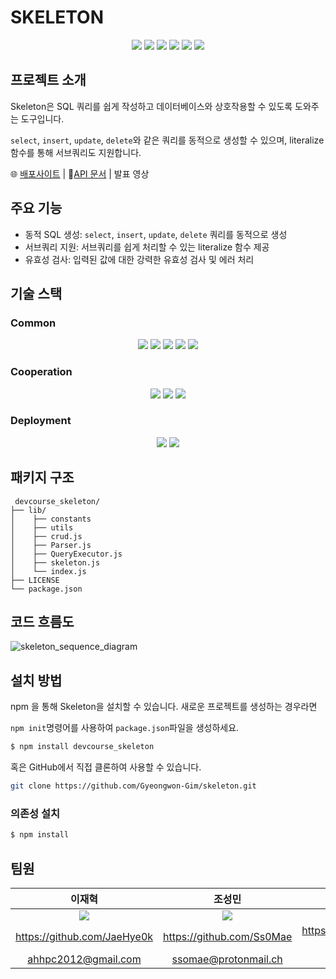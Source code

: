 # SKELETON

<div align="center">
 <img src="https://img.shields.io/badge/JavaScript-f7df1e?style=for-the-badge&logo=javascript&logoColor=white"/>
 <img src="https://img.shields.io/badge/express-000000?style=for-the-badge&logo=express&logoColor=white"/>
 <img src="https://img.shields.io/badge/node.js-5FA04E?style=for-the-badge&logo=node.js&logoColor=white"/>
 <img src="https://img.shields.io/badge/mysql-4479A1?style=for-the-badge&logo=mysql&logoColor=white"/>
 <img src="https://img.shields.io/badge/ESlint-4B32C3?style=for-the-badge&logo=eslint&logoColor=white"/>
 <img src="https://img.shields.io/badge/Prettier-F7B93E?style=for-the-badge&logo=Prettier&logoColor=white"/>
</div>
 
## 프로젝트 소개

Skeleton은 SQL 쿼리를 쉽게 작성하고 데이터베이스와 상호작용할 수 있도록 도와주는 도구입니다.

`select`, `insert`, `update`, `delete`와 같은 쿼리를 동적으로 생성할 수 있으며, literalize함수를 통해 서브쿼리도 지원합니다.

🌐 [배포사이트](https://www.npmjs.com/package/devcourse_skeleton) | 📄[API 문서](https://www.notion.so/API-reference-121b7e8f480180398dbac68e20103ba9?pvs=4) | 발표 영상

## 주요 기능

-   동적 SQL 생성: `select`, `insert`, `update`, `delete` 쿼리를 동적으로 생성
-   서브쿼리 지원: 서브쿼리를 쉽게 처리할 수 있는 literalize 함수 제공
-   유효성 검사: 입력된 값에 대한 강력한 유효성 검사 및 에러 처리

## 기술 스택

### Common

<div align="center">
 <img src="https://img.shields.io/badge/ESlint-4B32C3?style=for-the-badge&logo=eslint&logoColor=white"/>
 <img src="https://img.shields.io/badge/JavaScript-f7df1e?style=for-the-badge&logo=javascript&logoColor=white"/>
 <img src="https://img.shields.io/badge/Prettier-F7B93E?style=for-the-badge&logo=Prettier&logoColor=white"/>
 <img src="https://img.shields.io/badge/node.js-5FA04E?style=for-the-badge&logo=node.js&logoColor=white"/>
 <img src="https://img.shields.io/badge/mysql-4479A1?style=for-the-badge&logo=mysql&logoColor=white"/>
</div>

### Cooperation

<div align="center">
 <img src="https://img.shields.io/badge/slack-4A154B?style=for-the-badge&logo=slack&003545lor=white"/>
 <img src="https://img.shields.io/badge/notion-000000?style=for-the-badge&logo=notion&003545lor=white"/>
 <img src="https://img.shields.io/badge/git-F05032?style=for-the-badge&logo=git&logoColor=white"/>
</div>

### Deployment

<div align="center">
 <img src="https://img.shields.io/badge/github-181717?style=for-the-badge&logo=github&003545lor=white"/>
 <img src="https://img.shields.io/badge/npm-F05032?style=for-the-badge&logo=npm&logoColor=white"/>
</div>

## 패키지 구조

```
 devcourse_skeleton/
├── lib/
│    ├── constants
│    ├── utils
│    ├── crud.js
│    ├── Parser.js
│    ├── QueryExecutor.js
│    ├── skeleton.js
│    └── index.js
├── LICENSE
└── package.json
```

## 코드 흐름도

![skeleton_sequence_diagram](https://github.com/user-attachments/assets/77fedaa4-1153-4509-816f-38c205a13eb1)

## 설치 방법

npm 을 통해 Skeleton을 설치할 수 있습니다.
새로운 프로젝트를 생성하는 경우라면

`npm init`명령어를 사용하여 `package.json`파일을 생성하세요.

```bash
$ npm install devcourse_skeleton
```

혹은 GitHub에서 직접 클론하여 사용할 수 있습니다.

```bash
git clone https://github.com/Gyeongwon-Gim/skeleton.git
```

### 의존성 설치

```bash
$ npm install
```

## 팀원

|                              이재혁                              |                              조성민                              |                              김경원                              |
| :--------------------------------------------------------------: | :--------------------------------------------------------------: | :--------------------------------------------------------------: |
| <img src="https://avatars.githubusercontent.com/u/55015406?v=4"> | <img src="https://avatars.githubusercontent.com/u/80831228?v=4"> | <img src="https://avatars.githubusercontent.com/u/92427216?v=4"> |
|                   https://github.com/JaeHye0k                    |                    https://github.com/Ss0Mae                     |                 https://github.com/Gyeongwon-Gim                 |
|                       ahhpc2012@gmail.com                        |                       ssomae@protonmail.ch                       |                         nwgmig@gmail.com                         |
